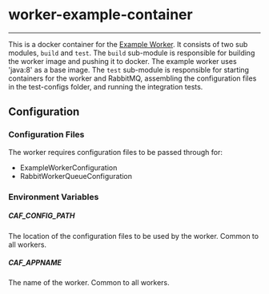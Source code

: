 # worker-example-container
---
This is a docker container for the [Example Worker](https://github.com/WorkerFramework/worker-framework/tree/develop/worker-example/worker-example-container). It consists of two sub modules, `build` and `test`. The `build` sub-module
is responsible for building the worker image and pushing it to docker. The example worker uses 'java:8' as a base image. The
`test` sub-module is responsible for starting containers for the worker and RabbitMQ, assembling the configuration files in the
test-configs folder, and running the integration tests.

## Configuration
### Configuration Files
The worker requires configuration files to be passed through for:

* ExampleWorkerConfiguration
* RabbitWorkerQueueConfiguration

### Environment Variables
##### CAF\_CONFIG\_PATH
The location of the configuration files to be used by the worker.
Common to all workers.
##### CAF\_APPNAME
The name of the worker. Common to all workers.
